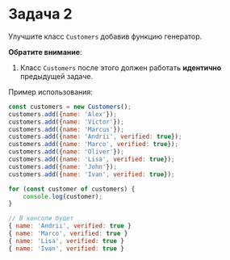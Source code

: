 # Задача 2

Улучшите класс `Customers` добавив функцию генератор.

**Обратите внимание**:

1. Класс `Customers` после этого должен работать **идентично** предыдущей задаче.

Пример использования:

```javascript
const customers = new Customers();
customers.add({name: 'Alex'});
customers.add({name: 'Victor'});
customers.add({name: 'Marcus'});
customers.add({name: 'Andrii', verified: true});
customers.add({name: 'Marco', verified: true});
customers.add({name: 'Oliver'});
customers.add({name: 'Lisa', verified: true});
customers.add({name: 'John'});
customers.add({name: 'Ivan', verified: true});

for (const customer of customers) {
    console.log(customer);
}

// В консоли будет
{ name: 'Andrii', verified: true }
{ name: 'Marco', verified: true }
{ name: 'Lisa', verified: true }
{ name: 'Ivan', verified: true }
```
